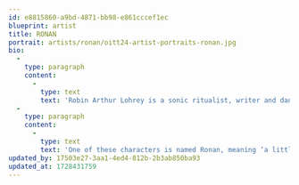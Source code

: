 ```yaml
---
id: e8815860-a9bd-4871-bb98-e861cccef1ec
blueprint: artist
title: RONAN
portrait: artists/ronan/oitt24-artist-portraits-ronan.jpg
bio:
  -
    type: paragraph
    content:
      -
        type: text
        text: 'Robin Arthur Lohrey is a sonic ritualist, writer and dancer born and raised in the San Juan Islands of the Salish Sea, now living in a mountain valley of the Western Catskills of New York. His work is primarily concerned with personal mythmaking and collaborates with a cast of inner characters to channel his work.'
  -
    type: paragraph
    content:
      -
        type: text
        text: 'One of these characters is named Ronan, meaning ‘a little seal’ in Gaelic. He is a shapeshifting selkie spirit connected to elven and druidic lineages whose sonic fingerprint is rooted in the mycorrhizal history of sound system music and watered by the deep wellsprings of Jazz improvisation, traditional Celtic folk music and post-modern electro acoustics. Through the arcane power of music and communal dance he seeks to remind himself and others of the great freedom, power and responsibility that is bestowed upon all humankind, so we may remember our place in a living universe and create more harmonic relations with ourselves, each other and our more than human kin.'
updated_by: 17503e27-3aa1-4ed4-812b-2b3ab850ba93
updated_at: 1728431759
---
```

